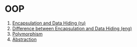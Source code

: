 # OOP #

1. [Encapsulation and Data Hiding (ru)](https://pro-prof.com/forums/topic/oop-encapsulation-and-hiding-data)
2. [Difference between Encapsulation and Data Hiding (eng)](https://techdifferences.com/difference-between-data-hiding-and-encapsulation.html)
3. [Polymorphism](https://stackoverflow.com/questions/1031273/what-is-polymorphism-what-is-it-for-and-how-is-it-used)
4. [Abstraction](https://softwareengineering.stackexchange.com/questions/230401/confused-about-the-definition-of-abstraction-in-oop)